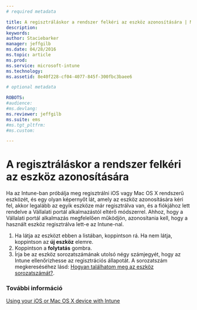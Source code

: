 ```yaml
---
# required metadata

title: A regisztráláskor a rendszer felkéri az eszköz azonosítására | Microsoft Intune
description:
keywords:
author: Staciebarker
manager: jeffgilb
ms.date: 04/28/2016
ms.topic: article
ms.prod:
ms.service: microsoft-intune
ms.technology:
ms.assetid: 8e40f228-cf04-4077-845f-300fbc3baee6

# optional metadata

ROBOTS:
#audience:
#ms.devlang:
ms.reviewer: jeffgilb
ms.suite: ems
#ms.tgt_pltfrm:
#ms.custom:

---
```



# A regisztráláskor a rendszer felkéri az eszköz azonosítására

Ha az Intune-ban próbálja meg regisztrálni iOS vagy Mac OS X rendszerű eszközét, és egy olyan képernyőt lát, amely az eszköz azonosítására kéri fel, akkor legalább az egyik eszköze már regisztrálva van, és a fiókjához lett rendelve a Vállalati portál alkalmazástól eltérő módszerrel. Ahhoz, hogy a Vállalati portál alkalmazás megfelelően működjön, azonosítania kell, hogy a használt eszköz regisztrálva lett-e az Intune-nal.

1. Ha látja az eszközt ebben a listában, koppintson rá. Ha nem látja, koppintson az **új eszköz** elemre.
2. Koppintson a **folytatás** gombra.
3. Írja be az eszköz sorozatszámának utolsó négy számjegyét, hogy az Intune ellenőrizhesse az regisztrációs állapotát. A sorozatszám megkereséséhez lásd: [Hogyan találhatom meg az eszköz sorozatszámát?](how-do-i-find-the-serial-number-on-my-device-ios.md).

### További információ
[Using your iOS or Mac OS X device with Intune](using-your-ios-or-mac-os-x-device-with-intune.md)

<!--HONumber=May16_HO2-->


